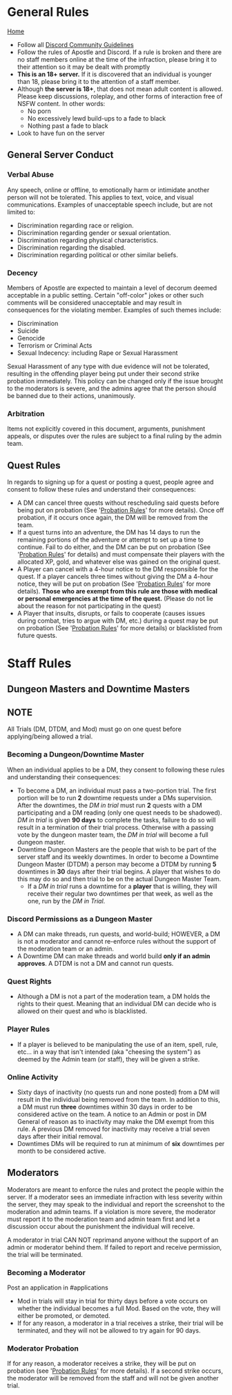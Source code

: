 # General Rules
[Home](../11%20General/11.01%20Server%20Introduction.md)

- Follow all [Discord Community Guidelines](https://discord.com/guidelines)
- Follow the rules of Apostle and Discord. If a rule is broken and there are no staff members online at the time of the infraction, please bring it to their attention so it may be dealt with promptly
- **This is an 18+ server.** If it is discovered that an individual is younger than 18, please bring it to the attention of a staff member.
- Although **the server is 18+**, that does not mean adult content is allowed. Please keep discussions, roleplay, and other forms of interaction free of NSFW content. In other words:
    - No porn 
    - No excessively lewd build-ups to a fade to black
    - Nothing past a fade to black
- Look to have fun on the server

## General Server Conduct
### Verbal Abuse
Any speech, online or offline, to emotionally harm or intimidate another person will not be tolerated. This applies to text, voice, and visual communications. Examples of unacceptable speech include, but are not limited to: 
- Discrimination regarding race or religion. 
- Discrimination regarding gender or sexual orientation. 
- Discrimination regarding physical characteristics. 
- Discrimination regarding the disabled. 
- Discrimination regarding political or other similar beliefs.

### Decency
Members of Apostle are expected to maintain a level of decorum deemed acceptable in a public setting. Certain "off-color" jokes or other such comments will be considered unacceptable and may result in consequences for the violating member. Examples of such themes include: 
- Discrimination 
- Suicide 
- Genocide 
- Terrorism or Criminal Acts 
- Sexual Indecency: including Rape or Sexual Harassment

Sexual Harassment of any type with due evidence will not be tolerated, resulting in the offending player being put under their second strike probation immediately. This policy can be changed only if the issue brought to the moderators is severe, and the admins agree that the person should be banned due to their actions, unanimously.

### Arbitration
Items not explicitly covered in this document, arguments, punishment appeals, or disputes over the rules are subject to a final ruling by the admin team.

## Quest Rules
In regards to signing up for a quest or posting a quest, people agree and consent to follow these rules and understand their consequences:
- A DM can cancel three quests without rescheduling said quests before being put on probation (See '[Probation Rules](11.04%20Probation%20Rules.md)' for more details). Once off probation, if it occurs once again, the DM will be removed from the team. 
- If a quest turns into an adventure, the DM has 14 days to run the remaining portions of the adventure or attempt to set up a time to continue. Fail to do either, and the DM can be put on probation (See '[Probation Rules](11.04%20Probation%20Rules.md)' for details) and must compensate their players with the allocated XP, gold, and whatever else was gained on the original quest. 
- A Player can cancel with a 4-hour notice to the DM responsible for the quest. If a player cancels three times without giving the DM a 4-hour notice, they will be put on probation (See '[Probation Rules](11.04%20Probation%20Rules.md)' for more details). **Those who are exempt from this rule are those with medical or personal emergencies at the time of the quest.** (Please do not lie about the reason for not participating in the quest)
- A Player that insults, disrupts, or fails to cooperate (causes issues during combat, tries to argue with DM, etc.) during a quest may be put on probation (See '[Probation Rules](11.04%20Probation%20Rules.md)' for more details) or blacklisted from future quests. 

# Staff Rules
## Dungeon Masters and Downtime Masters

## NOTE
All Trials (DM, DTDM, and Mod) must go on one quest before applying/being allowed a trial.

### Becoming a Dungeon/Downtime Master
When an individual applies to be a DM, they consent to following these rules and understanding their consequences:
- To become a DM, an individual must pass a two-portion trial. The first portion will be to run **2** downtime requests under a DMs supervision. After the downtimes, the *DM in trial* must run **2** quests with a DM participating and a DM reading (only one quest needs to be shadowed). *DM in trial* is given **90 days** to complete the tasks, failure to do so will result in a termination of their trial process. Otherwise with a passing vote by the dungeon master team, the *DM in trial* will become a full dungeon master.
- Downtime Dungeon Masters are the people that wish to be part of the server staff and its weekly downtimes. In order to become a Downtime Dungeon Master (DTDM) a person may become a DTDM by running **5** downtimes in **30** days after their trial begins. A player that wishes to do this may do so and then trial to be on the actual Dungeon Master Team.
    - If a *DM in trial* runs a downtime for a **player** that is willing, they will receive their regular two downtimes per that week, as well as the one, run by the *DM in Trial*.

### Discord Permissions as a Dungeon Master
- A DM can make threads, run quests, and world-build; HOWEVER, a DM is not a moderator and cannot re-enforce rules without the support of the moderation team or an admin.
- A Downtime DM can make threads and world build **only if an admin approves**. A DTDM is not a DM and cannot run quests. 

### Quest Rights
- Although a DM is not a part of the moderation team, a DM holds the rights to their quest. Meaning that an individual DM can decide who is allowed on their quest and who is blacklisted.

### Player Rules
- If a player is believed to be manipulating the use of an item, spell, rule, etc... in a way that isn't intended (aka "cheesing the system") as deemed by the Admin team (or staff), they will be given a strike.

### Online Activity
- Sixty days of inactivity (no quests run and none posted) from a DM will result in the individual being removed from the team. In addition to this, a DM must run **three** downtimes within 30 days in order to be considered active on the team. A notice to an Admin or post in DM General of reason as to inactivity may make the DM exempt from this rule. A previous DM removed for inactivity may receive a trial seven days after their initial removal.
- Downtimes DMs will be required to run at minimum of **six** downtimes per month to be considered active.  

## Moderators
Moderators are meant to enforce the rules and protect the people within the server. If a moderator sees an immediate infraction with less severity within the server, they may speak to the individual and report the screenshot to the moderation and admin teams. If a violation is more severe, the moderator must report it to the moderation team and admin team first and let a discussion occur about the punishment the individual will receive. 

A moderator in trial CAN NOT reprimand anyone without the support of an admin or moderator behind them. If failed to report and receive permission, the trial will be terminated.

### Becoming a Moderator
Post an application in #applications
- Mod in trials will stay in trial for thirty days before a vote occurs on whether the individual becomes a full Mod. Based on the vote, they will either be promoted, or demoted.
- If for any reason, a moderator in a trial receives a strike, their trial will be terminated, and they will not be allowed to try again for 90 days. 

### Moderator Probation
If for any reason, a moderator receives a strike, they will be put on probation (see '[Probation Rules](11.04%20Probation%20Rules.md)' for more details). If a second strike occurs, the moderator will be removed from the staff and will not be given another trial. 
